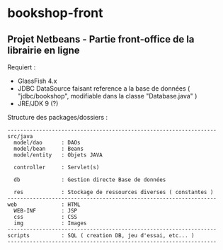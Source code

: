 # bookshop-front
## Projet Netbeans - Partie front-office de la librairie en ligne 

Requiert : 
- GlassFish 4.x
- JDBC DataSource faisant reference a la base de données ( "jdbc/bookshop", modifiable dans la classe "Database.java" ) 
- JRE/JDK 9 (?)

Structure des packages/dossiers :
```
------------------------------------------------------------------
src/java       
  model/dao      : DAOs
  model/bean     : Beans
  model/entity   : Objets JAVA
  
  controller     : Servlet(s)
  
  db             : Gestion directe Base de données
 
  res            : Stockage de ressources diverses ( constantes )
------------------------------------------------------------------
web              : HTML
  WEB-INF        : JSP
  css            : CSS
  img            : Images
------------------------------------------------------------------
scripts          : SQL ( creation DB, jeu d'essai, etc... )
------------------------------------------------------------------
```
